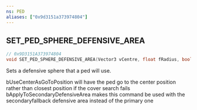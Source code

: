 ```yaml
---
ns: PED
aliases: ["0x9d3151a373974804"]
---
```

## SET_PED_SPHERE_DEFENSIVE_AREA

```c
// 0x9D3151A373974804
void SET_PED_SPHERE_DEFENSIVE_AREA(Vector3 vCentre, float fRadius, bool UseCenterAsGoToPosition, bool ApplyToSecondaryDefensiveArea);
```

Sets a defensive sphere that a ped will use.

bUseCenterAsGoToPosition will have the ped go to the center position rather than closest position if the cover search fails bApplyToSecondaryDefensiveArea makes this command be used with the secondaryfallback defensive area instead of the primary one

